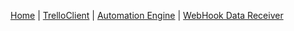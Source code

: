 [Home](Home) | [TrelloClient](TrelloClient) | [Automation Engine](Automation-Engine) | [WebHook Data Receiver](Webhook-Data-Receiver)